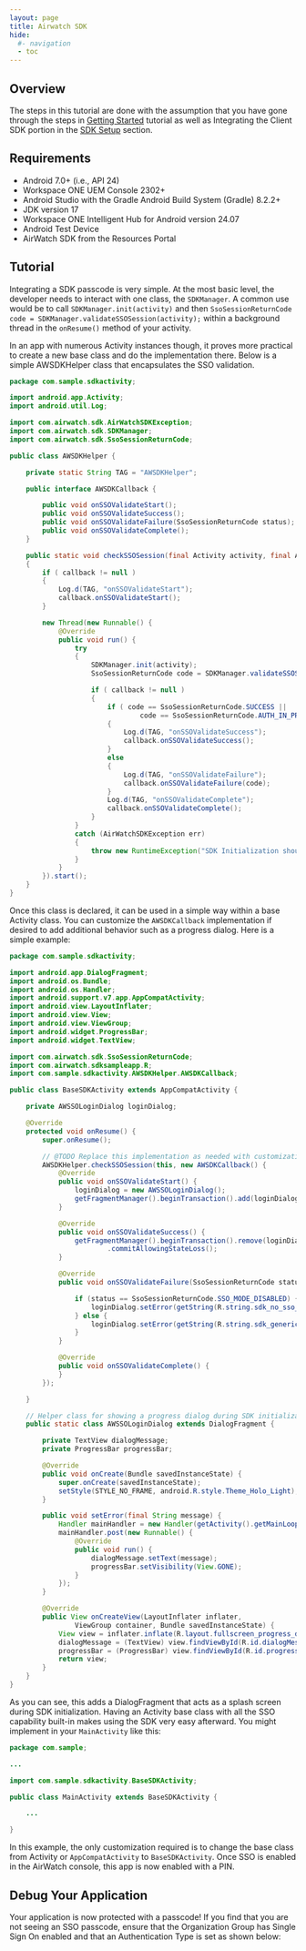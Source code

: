 ```yaml
---
layout: page
title: Airwatch SDK
hide:
  #- navigation
  - toc
---
```


## Overview

The steps in this tutorial are done with the assumption that you have gone through the steps in [Getting Started](../getting-started.md) tutorial as well as Integrating the Client SDK portion in the [SDK Setup](../SDK-Setup.md) section.


## Requirements

- Android 7.0+ (i.e., API 24)
- Workspace ONE UEM Console 2302+
- Android Studio with the Gradle Android Build System (Gradle) 8.2.2+
- JDK version 17
- Workspace ONE Intelligent Hub for Android version 24.07
- Android Test Device
- AirWatch SDK from the Resources Portal

## Tutorial

Integrating a SDK passcode is very simple. At the most basic level, the developer needs to interact with one class, the `SDKManager`. A common use would be to call `SDKManager.init(activity)` and then `SsoSessionReturnCode code = SDKManager.validateSSOSession(activity);` within a background thread in the `onResume()` method of your activity.

In an app with numerous Activity instances though, it proves more practical to create a new base class and do the implementation there. Below is a simple AWSDKHelper class that encapsulates the SSO validation.

```JAVA
package com.sample.sdkactivity;

import android.app.Activity;
import android.util.Log;

import com.airwatch.sdk.AirWatchSDKException;
import com.airwatch.sdk.SDKManager;
import com.airwatch.sdk.SsoSessionReturnCode;

public class AWSDKHelper {

    private static String TAG = "AWSDKHelper";

    public interface AWSDKCallback {

        public void onSSOValidateStart();
        public void onSSOValidateSuccess();
        public void onSSOValidateFailure(SsoSessionReturnCode status);
        public void onSSOValidateComplete();
    }

    public static void checkSSOSession(final Activity activity, final AWSDKCallback callback)
    {
        if ( callback != null )
        {
            Log.d(TAG, "onSSOValidateStart");
            callback.onSSOValidateStart();
        }

        new Thread(new Runnable() {
            @Override
            public void run() {
                try
                {
                    SDKManager.init(activity);
                    SsoSessionReturnCode code = SDKManager.validateSSOSession(activity);

                    if ( callback != null )
                    {
                        if ( code == SsoSessionReturnCode.SUCCESS ||
                                code == SsoSessionReturnCode.AUTH_IN_PROGRESS  )
                        {
                            Log.d(TAG, "onSSOValidateSuccess");
                            callback.onSSOValidateSuccess();
                        }
                        else
                        {
                            Log.d(TAG, "onSSOValidateFailure");
                            callback.onSSOValidateFailure(code);
                        }
                        Log.d(TAG, "onSSOValidateComplete");
                        callback.onSSOValidateComplete();
                    }
                }
                catch (AirWatchSDKException err)
                {
                    throw new RuntimeException("SDK Initialization should not fail but did!");
                }
            }
        }).start();
    }
}
```

Once this class is declared, it can be used in a simple way within a base Activity class. You can customize the `AWSDKCallback` implementation if desired to add additional behavior such as a progress dialog. Here is a simple example:

```JAVA
package com.sample.sdkactivity;

import android.app.DialogFragment;
import android.os.Bundle;
import android.os.Handler;
import android.support.v7.app.AppCompatActivity;
import android.view.LayoutInflater;
import android.view.View;
import android.view.ViewGroup;
import android.widget.ProgressBar;
import android.widget.TextView;

import com.airwatch.sdk.SsoSessionReturnCode;
import com.airwatch.sdksampleapp.R;
import com.sample.sdkactivity.AWSDKHelper.AWSDKCallback;

public class BaseSDKActivity extends AppCompatActivity {

    private AWSSOLoginDialog loginDialog;

    @Override
    protected void onResume() {
        super.onResume();

        // @TODO Replace this implementation as needed with customizations for your app
        AWSDKHelper.checkSSOSession(this, new AWSDKCallback() {
            @Override
            public void onSSOValidateStart() {
                loginDialog = new AWSSOLoginDialog();
                getFragmentManager().beginTransaction().add(loginDialog, "Checking").commit();
            }

            @Override
            public void onSSOValidateSuccess() {
                getFragmentManager().beginTransaction().remove(loginDialog)
                        .commitAllowingStateLoss();
            }

            @Override
            public void onSSOValidateFailure(SsoSessionReturnCode status) {

                if (status == SsoSessionReturnCode.SSO_MODE_DISABLED) {
                    loginDialog.setError(getString(R.string.sdk_no_sso_error));
                } else {
                    loginDialog.setError(getString(R.string.sdk_generic_error));
                }
            }

            @Override
            public void onSSOValidateComplete() {
            }
        });

    }

    // Helper class for showing a progress dialog during SDK initialization
    public static class AWSSOLoginDialog extends DialogFragment {

        private TextView dialogMessage;
        private ProgressBar progressBar;

        @Override
        public void onCreate(Bundle savedInstanceState) {
            super.onCreate(savedInstanceState);
            setStyle(STYLE_NO_FRAME, android.R.style.Theme_Holo_Light);
        }

        public void setError(final String message) {
            Handler mainHandler = new Handler(getActivity().getMainLooper());
            mainHandler.post(new Runnable() {
                @Override
                public void run() {
                    dialogMessage.setText(message);
                    progressBar.setVisibility(View.GONE);
                }
            });
        }

        @Override
        public View onCreateView(LayoutInflater inflater,
                ViewGroup container, Bundle savedInstanceState) {
            View view = inflater.inflate(R.layout.fullscreen_progress_dialog, container, false);
            dialogMessage = (TextView) view.findViewById(R.id.dialogMessage);
            progressBar = (ProgressBar) view.findViewById(R.id.progressBar);
            return view;
        }
    }
}
```

As you can see, this adds a DialogFragment that acts as a splash screen during SDK initialization. Having an Activity base class with all the SSO capability built-in makes using the SDK very easy afterward. You might implement in your `MainActivity` like this:

```JAVA
package com.sample;

...

import com.sample.sdkactivity.BaseSDKActivity;

public class MainActivity extends BaseSDKActivity {

    ...

}
```

In this example, the only customization required is to change the base class from Activity or `AppCompatActivity` to `BaseSDKActivity`. Once SSO is enabled in the AirWatch console, this app is now enabled with a PIN.

## Debug Your Application

Your application is now protected with a passcode! If you find that you are not seeing an SSO passcode, ensure that the Organization Group has Single Sign On enabled and that an Authentication Type is set as shown below:
